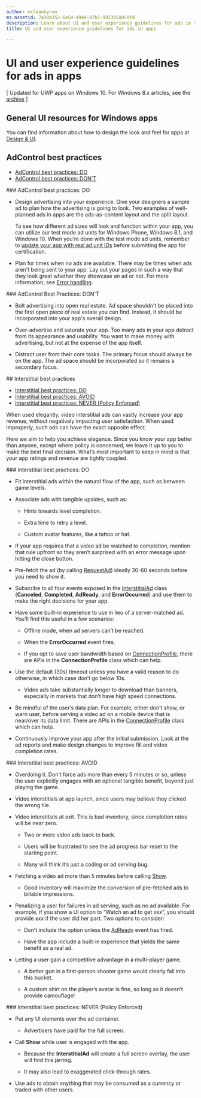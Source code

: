 ```yaml
---
author: mcleanbyron
ms.assetid: 7a38a352-6e54-4949-87b1-992395a959fd
description: Learn about UI and user experience guidelines for ads in apps.
title: UI and user experience guidelines for ads in apps

---
```


# UI and user experience guidelines for ads in apps


\[ Updated for UWP apps on Windows 10. For Windows 8.x articles, see the [archive](http://go.microsoft.com/fwlink/p/?linkid=619132) \]

## General UI resources for Windows apps

You can find information about how to design the look and feel for apps at [Design & UI](https://developer.microsoft.com/windows/design).

## AdControl best practices

* [AdControl best practices: DO](#adcontrolbestpracticesdo10)
* [AdControl best practices: DON'T](#adcontrolbestpracticesdont10)

<span id="adcontrolbestpracticesdo10"/>
### AdControl best practices: DO

* Design advertising into your experience. Give your designers a sample ad to plan how the advertising is going to look. Two examples of well-planned ads in apps are the ads-as-content layout and the split layout.

  To see how different ad sizes will look and function within your app, you can utilize our test mode ad units for Windows Phone, Windows 8.1, and Windows 10. When you’re done with the test mode ad units, remember to [update your app with real ad unit IDs](set-up-ad-units-in-your-app.md) before submitting the app for certification.

* Plan for times when no ads are available. There may be times when ads aren't being sent to your app. Lay out your pages in such a way that they look great whether they showcase an ad or not. For more information, see [Error handling](error-handling-with-advertising-libraries.md).

<span id="adcontrolbestpracticesdont10"/>
### AdControl Best Practices: DON'T

* Bolt advertising into open real estate. Ad space shouldn't be placed into the first open piece of real estate you can find. Instead, it should be incorporated into your app's overall design.

* Over-advertise and saturate your app. Too many ads in your app detract from its appearance and usability. You want to make money with advertising, but not at the expense of the app itself.

* Distract user from their core tasks. The primary focus should always be on the app. The ad space should be incorporated so it remains a secondary focus.

<span id="interstitialbestpractices10"/>
## Interstitial best practices

* [Interstitial best practices: DO](#interstitialbestpracticesdo10)
* [Interstitial best practices: AVOID](#interstitialbestpracticesavoid10)
* [Interstitial best practices: NEVER (Policy Enforced)](#interstitialbestpracticesnever10)

When used elegantly, video interstitial ads can vastly increase your app revenue, without negatively impacting user satisfaction. When used improperly, such ads can have the exact opposite effect.

Here we aim to help you achieve elegance. Since you know your app better than anyone, except where policy is concerned, we leave it up to you to make the best final decision. What’s most important to keep in mind is that your app ratings and revenue are tightly coupled.

<span id="interstitialbestpracticesdo10"/>
### Interstitial best practices: DO

* Fit interstitial ads within the natural flow of the app, such as between game levels.

* Associate ads with tangible upsides, such as:

    * Hints towards level completion.

    * Extra time to retry a level.

    * Custom avatar features, like a tattoo or hat.

* If your app requires that a video ad be watched to completion, mention that rule upfront so they aren’t surprised with an error message upon hitting the close button.

* Pre-fetch the ad (by calling [RequestAd](https://msdn.microsoft.com/library/windows/apps/microsoft.advertising.winrt.ui.interstitialad.requestad.aspx)) ideally 30-60 seconds before you need to show it.

* Subscribe to all four events exposed in the [InterstitialAd](https://msdn.microsoft.com/library/windows/apps/microsoft.advertising.winrt.ui.interstitialad.aspx) class (**Canceled**, **Completed**, **AdReady**, and **ErrorOccurred**) and use them to make the right decisions for your app.

* Have some built-in experience to use in lieu of a server-matched ad. You’ll find this useful in a few scenarios:

    * Offline mode, when ad servers can’t be reached.

    * When the **ErrorOccurred** event fires.

    * If you opt to save user bandwidth based on [ConnectionProfile](https://msdn.microsoft.com/library/windows/apps/windows.networking.connectivity.connectionprofile.aspx), there are APIs in the **ConnectionProfile** class which can help.

* Use the default (30s) timeout unless you have a valid reason to do otherwise, in which case don’t go below 10s.

    * Video ads take substantially longer to download than banners, especially in markets that don’t have high speed connections.


* Be mindful of the user’s data plan. For example, either don’t show, or warn user, before serving a video ad on a mobile device that is near/over its data limit. There are APIs in the [ConnectionProfile](https://msdn.microsoft.com/library/windows/apps/windows.networking.connectivity.connectionprofile.aspx) class which can help.

* Continuously improve your app after the initial submission. Look at the ad reports and make design changes to improve fill and video completion rates.

<span id="interstitialbestpracticesavoid10"/>
### Interstitial best practices: AVOID

* Overdoing it. Don’t force ads more than every 5 minutes or so, unless the user explicitly engages with an optional tangible benefit, beyond just playing the game.

* Video interstitials at app launch, since users may believe they clicked the wrong tile.

* Video interstitials at exit. This is bad inventory, since completion rates will be near zero.

    * Two or more video ads back to back.

    * Users will be frustrated to see the ad progress bar reset to the starting point.

    * Many will think it’s just a coding or ad serving bug.

* Fetching a video ad more than 5 minutes before calling [Show](https://msdn.microsoft.com/library/windows/apps/microsoft.advertising.winrt.ui.interstitialad.show.aspx).

    * Good inventory will maximize the conversion of pre-fetched ads to billable impressions.


* Penalizing a user for failures in ad serving, such as no ad available. For example, if you show a UI option to “Watch an ad to get *xxx*”, you should provide *xxx* if the user did her part. Two options to consider:

    * Don’t include the option unless the [AdReady](https://msdn.microsoft.com/library/windows/apps/microsoft.advertising.winrt.ui.interstitialad.adready.aspx) event has fired.

    * Have the app include a built-in experience that yields the same benefit as a real ad.

* Letting a user gain a competitive advantage in a multi-player game.

    * A better gun in a first-person shooter game would clearly fall into this bucket.

    * A custom shirt on the player’s avatar is fine, so long as it doesn’t provide camouflage!

<span id="interstitialbestpracticesnever10"/>
### Interstitial best practices: NEVER (Policy Enforced)

* Put any UI elements over the ad container.

    * Advertisers have paid for the full screen.


* Call **Show** while user is engaged with the app.

    * Because the **InterstitialAd** will create a full screen overlay, the user will find this jarring.

    * It may also lead to exaggerated click-through rates.

* Use ads to obtain anything that may be consumed as a currency or traded with other users.

 

 


<!--HONumber=Jun16_HO2-->


